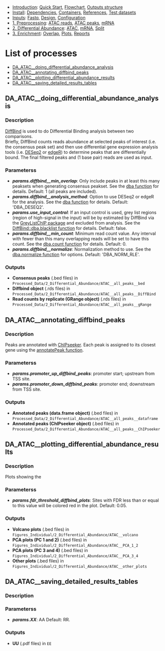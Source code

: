 

* [Introduction](/README.md): [Quick Start](/docs/1_Intro/Quick_start.md), [Flowchart](/docs/1_Intro/Flowchart.md), [Outputs structure](/docs/1_Intro/Outputs_structure.md)
* [Install](/docs/2_Install/2_Install.md): [Dependencies](/docs/2_Install/Dependencies.md), [Containers](/docs/2_Install/Containers.md), [References](/docs/2_Install/References.md), [Test datasets](/docs/2_Install/Test_datasets.md)
* [Inputs](/docs/3_Inputs/3_Inputs.md): [Fastq](/docs/3_Inputs/Fastq.md), [Design](/docs/3_Inputs/Design.md), [Configuration](/docs/3_Inputs/Configuration.md)
* [1. Preprocessing](/docs/4_Prepro/4_Prepro.md): [ATAC reads](/docs/4_Prepro/ATAC_reads.md), [ATAC peaks](/docs/4_Prepro/ATAC_peaks.md), [mRNA](/docs/4_Prepro/mRNA.md)
* [2. Differential Abundance](/docs/5_DA/5_DA.md): [ATAC](/docs/5_DA/DA_ATAC.md), [mRNA](/docs/5_DA/DA_mRNA.md), [Split](/docs/5_DA/Split.md)
* [3. Enrichment](/docs/6_Enrich/6_Enrich.md): [Overlap](/docs/6_Enrich/Overlap.md), [Plots](/docs/6_Enrich/Plots.md), [Reports](/docs/6_Enrich/Reports.md)

[](END_OF_MENU)


# List of processes

  - [DA_ATAC__doing_differential_abundance_analysis](#DA_ATAC__doing_differential_abundance_analysis)
  - [DA_ATAC__annotating_diffbind_peaks](#DA_ATAC__annotating_diffbind_peaks)
  - [DA_ATAC__plotting_differential_abundance_results](#DA_ATAC__plotting_differential_abundance_results)
  - [DA_ATAC__saving_detailed_results_tables](#DA_ATAC__saving_detailed_results_tables)


## DA_ATAC__doing_differential_abundance_analysis

### Description
[DiffBind](https://doi.org/10.1038/nature10730) is used to do Differential Binding analysis between two comparisons.  
Briefly, DiffBind counts reads abundance at selected peaks of interest (i.e. the consensus peak set) and then use differential gene expression analysis tools (i.e. [DESeq2](https://doi.org/10.1186/s13059-014-0550-8) or [edgeR](https://doi.org/10.1093/bioinformatics/btp616)) to determine peaks that are differentially bound. 
The final filtered peaks and (1 base pair) reads are used as input.  

### Parameterss
- **_params.diffbind__min_overlap_**: Only include peaks in at least this many peaksets when generating consensus peakset. See the [dba function](https://rdrr.io/bioc/DiffBind/man/dba.html) for details. Default: 1 (all peaks are included).
- **_params.diffbind__analysis_method_**: Option to use DESeq2 or edgeR for the analysis. See the [dba function](https://rdrr.io/bioc/DiffBind/man/dba.html) for details. Default: 'DBA_DESEQ2'.
- **_params.use_input_control_**: If an input control is used, grey list regions (region of high-signal in the input) will be by estimated by DiffBind via the [GreyListChIP package](10.18129/B9.bioc.GreyListChIP) and excluded from analysis. See the [DiffBind::dba.blacklist function](https://rdrr.io/bioc/DiffBind/man/dba.blacklist.html) for details. Default: false.
- **_params.diffbind__min_count_**: Minimum read count value. Any interval with fewer than this many overlapping reads will be set to have this count. See the [dba.count function](https://rdrr.io/bioc/DiffBind/man/dba.count.html) for details. Default: 0.
- **_params.diffbind__normalize_**: Normalization method to use. See the [dba.normalize function](https://rdrr.io/bioc/DiffBind/man/dba.normalize.html) for options. Default: 'DBA_NORM_RLE'.

### Outputs
- **Consensus peaks** (.bed files) in `Processed_Data/2_Differential_Abundance/ATAC__all_peaks__bed`
- **Diffbind object** (.rds files) in `Processed_Data/2_Differential_Abundance/ATAC__all_peaks__DiffBind`
- **Read counts by replicate (GRange object)** (.rds files) in `Processed_Data/2_Differential_Abundance/ATAC__all_peaks__gRange`


## DA_ATAC__annotating_diffbind_peaks

### Description
Peaks are annotated with [ChIPseeker](http://dx.doi.org/10.1093/bioinformatics/btv145). Each peak is assigned to its closest gene using the [annotatePeak function](https://github.com/YuLab-SMU/ChIPseeker/blob/master/R/annotatePeak.R).

### Parameterss
- **_params.promoter_up_diffbind_peaks_**: promoter start; upstream from TSS site.
- **_params.promoter_down_diffbind_peaks_**: promoter end; downstream from TSS site.

### Outputs
- **Annotated peaks (data.frame object)** (.bed files) in `Processed_Data/2_Differential_Abundance/ATAC__all_peaks__dataframe`
- **Annotated peaks (ChIPseeker object)** (.bed files) in `Processed_Data/2_Differential_Abundance/ATAC__all_peaks__ChIPseeker`


## DA_ATAC__plotting_differential_abundance_results

### Description
Plots showing the 

### Parameterss
- **_params.fdr_threshold_diffbind_plots_**: Sites with FDR less than or equal to this value will be colored red in the plot. Default: 0.05.

### Outputs
- **Volcano plots** (.bed files) in `Figures_Individual/2_Differential_Abundance/ATAC__volcano`
- **PCA plots (PC 1 and 2)** (.bed files) in `Figures_Individual/2_Differential_Abundance/ATAC__PCA_1_2`
- **PCA plots (PC 3 and 4)** (.bed files) in `Figures_Individual/2_Differential_Abundance/ATAC__PCA_3_4`
- **Other plots** (.bed files) in `Figures_Individual/2_Differential_Abundance/ATAC__other_plots`


## DA_ATAC__saving_detailed_results_tables

### Description

### Parameterss
- **_params.XX_**: AA Default: RR.

### Outputs
- **UU** (.pdf files) in `EE`


